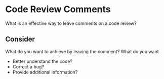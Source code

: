 # Code Review Comments

What is an effective way to leave comments on a code review?

## Consider

What do you want to achieve by leaving the comment? What do you want 

- Better understand the code?
- Correct a bug?
- Provide additional information?
